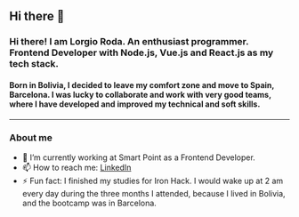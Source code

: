 ## Hi there 👋
###  **Hi there! I am Lorgio Roda. An enthusiast programmer. Frontend Developer with Node.js, Vue.js and React.js as my tech stack.** 
#### Born in Bolivia, I decided to leave my comfort zone and move to Spain, Barcelona. I was lucky to collaborate and work with very good teams, where I have developed and improved my technical and soft skills.
------------

### About me
- 💼 I’m currently working at Smart Point as a Frontend Developer.
- 📫 How to reach me: [LinkedIn](https://www.linkedin.com/in/lorgio-roda-roca/ "Link")
- ⚡ Fun fact: I finished my studies for Iron Hack. I would wake up at 2 am every day during the three months I attended, because I lived in Bolivia, and the bootcamp was in Barcelona.

